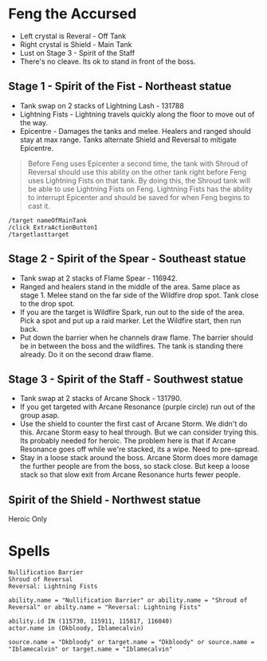 # Feng the Accursed

- Left crystal is Reveral - Off Tank
- Right crystal is Shield - Main Tank
- Lust on Stage 3 - Spirit of the Staff
- There's no cleave. Its ok to stand in front of the boss.

## Stage 1 - Spirit of the Fist - Northeast statue

- Tank swap on 2 stacks of Lightning Lash - 131788
- Lightning Fists - Lightning travels quickly along the floor to move out of the way.
- Epicentre - Damages the tanks and melee.  Healers and ranged should stay at max range.  Tanks alternate Shield and Reversal to mitigate Epicentre.

> Before Feng uses Epicenter a second time, the tank with Shroud of Reversal should use this ability on the other tank right before Feng uses Lightning Fists on that tank. By doing this, the Shroud tank will be able to use Lightning Fists on Feng. Lightning Fists has the ability to interrupt Epicenter and should be saved for when Feng begins to cast it.

```
/target nameOfMainTank
/click ExtraActionButton1
/targetlasttarget
```

## Stage 2 - Spirit of the Spear - Southeast statue

- Tank swap at 2 stacks of Flame Spear - 116942.
- Ranged and healers stand in the middle of the area. Same place as stage 1.  Melee stand on the far side of the Wildfire drop spot. Tank close to the drop spot.
- If you are the target is Wildfire Spark, run out to the side of the area. Pick a spot and put up a raid marker.  Let the Wildfire start, then run back.
- Put down the barrier when he channels draw flame. The barrier should be in between the boss and the wildfires. The tank is standing there already. Do it on the second draw flame.


## Stage 3 - Spirit of the Staff - Southwest statue

- Tank swap at 2 stacks of Arcane Shock - 131790.
- If you get targeted with Arcane Resonance (purple circle) run out of the group asap.
- Use the shield to counter the first cast of Arcane Storm.  We didn't do this. Arcane Storm easy to heal through. But we can consider trying this. Its probably needed for heroic.  The problem here is that if Arcane Resonance goes off while we're stacked, its a wipe.  Need to pre-spread.
- Stay in a loose stack around the boss. Arcane Storm does more damage the further people are from the boss, so stack close. But keep a loose stack so that slow exit from Arcane Resonance hurts fewer people.

## Spirit of the Shield - Northwest statue

Heroic Only


# Spells

```
Nullification Barrier
Shroud of Reversal
Reversal: Lightning Fists

ability.name = "Nullification Barrier" or ability.name = "Shroud of Reversal" or abilty.name = "Reversal: Lightning Fists" 

ability.id IN (115730, 115911, 115817, 116040)
actor.name in (Dkbloody, Iblamecalvin)

source.name = "Dkbloody" or target.name = "Dkbloody" or source.name = "Iblamecalvin" or target.name = "Iblamecalvin"
```
